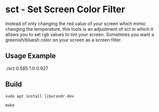 # sct - Set Screen Color Filter

Instead of only changing the red value of your screen which mimic changing the temperature,
this tools is an adjustment of sct in which it allows you to set rgb values to tint your screen.
Sometimes you want a greenish/bluesh color on your screen as a screen filter.

## Usage Example
./sct 0.585 1.0 0.927


## Build
`sudo apt install libxrandr-dev`

`make`
